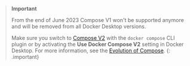 > **Important**
>
> From the end of June 2023 Compose V1 won't be supported anymore and will be removed from all Docker Desktop versions.
>
> Make sure you switch to [Compose V2](/compose/compose-file/) with the `docker compose` CLI plugin or by activating the **Use Docker Compose V2** setting in Docker Desktop. For more information, see the [Evolution of Compose](/compose/compose-v2/).
{: .important}